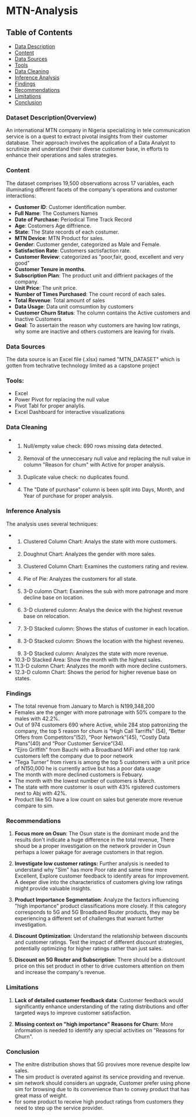 # MTN-Analysis

## Table of Contents

- [Data Description](#dataset-description)
- [Content](#content)
- [Data Sources](#data-sources)
- [Tools](#tools)
- [Data Cleaning](#data-cleaning)
- [Inference Analysis](#inference-analysis)
- [Findings](#findings)
- [Recommendations](#recommendations)
- [Limitations](#limitations)
- [Conclusion](#conclusion)

### Dataset Description(Overview)
An international MTN company in Nigeria specializing in tele communication service is on a quest to extract pivotal insights from their customer database. Their approach involves the application of a Data Analyst to scrutinize and understand their diverse customer base, in efforts to enhance their operations and sales strategies.

### Content
 The dataset comprises 19,500 observations across 17 variables, each illuminating different facets of the company's operations and customer interactions:

- **Customer ID**: Customer identification number.
- **Full Name**: The Costumers Names
- **Date of Purchase:** Periodical Time Track Record
- **Age**: Costomers Age diffrience.
- **State**: The State records of each costumer.
- **MTN Device**: MTN Product for sales.
- **Gender**: Customer gender, categorized as Male and Female.
- **Satisfaction Rate**: Customers sactisfaction rate.
- **Customer Review**: categorized as "poor,fair, good, excellent and very good"
- **Customer Tenure in months**.
- **Subscription Plan**: The product unit and diffrient packages of the company.
- **Unit Price**: The unit price.
- **Number of Times Purchased**: The count record of each sales.
- **Total Revenue**: Total amount of sales
- **Data Usage**: Data unit comsumtion by customers
- **Customer Churn Status**: The column contains the Active customers and Inactive Customers
- **Goal**: To assertain the reason why customers are having low ratings, why some are inactive and others customers are leaving for rivals.

### Data Sources

The data source is an Excel file (.xlsx) named "MTN_DATASET" which is gotten from techrative technology limited as a capstone project

### Tools:
 * Excel
 * Power Pivot for replacing the null value
 * Pivot Tabl for proper analylis.
 * Excel Dashboard for interactive visualizations
### Data Cleaning
* 1. Null/empty value check: 690 rows missing data detected.
* 2. Removal of the unneccesary null value and replacing the null value in column "Reason for chum" with Active for proper analysis.
* 3. Duplicate value check: no duplicates found.
* 4. The "Date of purchase" column is been split into Days, Month, and Year of purchase for proper analysis.
 
### Inference Analysis
  The analysis uses several techniques:
* 1. Clustered Column Chart: Analys the state with more customers.
* 2. Doughnut Chart: Analyzes the gender with more sales.
* 3. Clustered Column Chart: Examines the customers rating and review.
* 4. Pie of Pie: Analyzes the customers for all state.
* 5. 3-D culomn Chart: Examines the sub with more patronage and more decline base on location.
* 6. 3-D clustered culomn: Analys the device with the highest revenue base on relocation.
* 7. 3-D Stacked culomn: Shows the status of customer in each location.
* 8. 3-D Stacked culomn: Shows the location with the highest reveneu.
* 9. 3-D Stacked culomn: Analyzes the state with more revenue.
* 10.3-D Stacked Area: Show the month with the highest sales.
* 11.3-D culomn Chart: Analyzes the month with more decline customers.
* 12.3-D culomn Chart: Shows the period for higher revenue base on states.
 
### Findings
* The total revenue from January to March is N199,348,200
* Females are the genger with more patronage with 50% compare to the males with 42.2%.
* Out of 974 customers 690 where Active, while 284 stop patronizing the company, the top 5 reason for chum is “High Call Tarriffs” (54), “Better Offers from Competitors”(52), “Poor Network”(45), “Costly Data Plans”(40) and “Poor Customer Service”(34).
* “Ejiro Griffith” from Bauchi with a Broadband MiFi and other top rank customers  left the company  due to poor network
* “Tega Turner” from rivers is among the top 5 customers with a unit price of N150,000 he is currently active but has a poor data usage
* The month with more declined customers is Febuary.
* The month with the lowest number of customers is March.
* The state with more customer is osun with 43% rgistered customers next to Abj with 42%.
* Product like 5G have a low count on sales but generate more revenue compare to sim.

### Recommendations
1. **Focus more on Osun**: The Osun state is the dominant mode and the results don't indicate a huge difference in the total revenue, There shoud be a proper investigation on the network provider in Osun perhaps a lower pakage for average customers in that region.

2. **Investigate low customer ratings:** Further analysis is needed to understand why "Sim" has more Poor rate and same time more Excellent, Explore customer feedback to identify areas for improvement. A deeper dive into the characteristics of customers giving low ratings might provide valuable insights.

3. **Product Importance Segmentation**:  Analyze the factors influencing "high importance" product classifications more closely.  If this category corresponds to 5G and 5G Broadband Router products, they may be experiencing a different set of challenges that warrant further investigation.

4. **Discount Optimization**: Understand the relationship between discounts and customer ratings. Test the impact of different discount strategies, potentially optimizing for higher ratings rather than just sales.
5. **Discount on 5G Router and Subscription**: There should be a distcount price on this set product in other to drive customers attention on them and increase the company's revenue.

### Limitations
1. **Lack of detailed customer feedback data**: Customer feedback would significantly enhance understanding of the rating distributions and offer targeted ways to improve customer satisfaction.

2. **Missing context on "high importance" Reasons for Churn**: More information is needed to identify any special activities on "Reasons for Churn".

### Conclusion
- The enitre distribution shows that 5G provives more revenue despite low sales.
- The sim product is overated against its service providing and revenue.
- sim network should considers an upgrade, Customer prefer using phone sim for browsing due to its convenience than to convey product that has great mass of weight.
- for some product to receive high product ratings from customers they need to step up the service provider.


